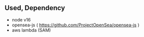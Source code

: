 ## Used, Dependency

- node v16
- opensea-js ( https://github.com/ProjectOpenSea/opensea-js )
- aws lambda (SAM)
